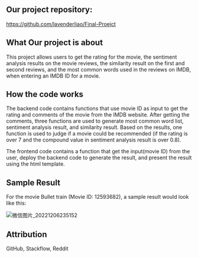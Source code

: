 ## Our project repository: 
https://github.com/lavenderliao/Final-Proejct

## What Our project is about

This project allows users to get the rating for the movie, 
the sentiment analysis results on the movie reviews, 
the similarity result on the first and second reviews,
and the most common words used in the reviews on IMDB,
when entering an IMDB ID for a movie.

## How the code works
The backend code contains functions that use movie ID as input to get the rating and comments of the movie from the IMDB website. After getting the comments, three functions are used to generate most common word list, sentiment analysis result, and similarity result. Based on the results, one function is used to judge if a movie could be recommended (if the rating is over 7 and the compound value in sentiment analysis result is over 0.8).  

The frontend code contains a function that get the input(movie ID) from the user, deploy the backend code to generate the result, and present the result using the html template.

## Sample Result

For the movie Bullet train (Movie ID: 12593682), a sample result would look like this:  

![微信图片_20221206235152](https://user-images.githubusercontent.com/112440325/206091540-106357b3-4cfd-4854-a611-cf22f10ac557.png)

## Attribution
GitHub, Stackflow, Reddit

